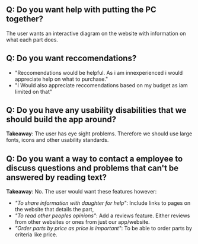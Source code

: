 ## Q: Do you want help with putting the PC together?
The user wants an interactive diagram on the website with information on what each part does.

## Q: Do you want reccomendations?
- "Reccomendations would be helpful. As i am innexperienced i would appreciate help on what to purchase."
- "I Would also appreciate reccomendations based on my budget as iam limited on that"

## Q: Do you have any usability disabilities that we should build the app around?
**Takeaway**: The user has eye sight problems. Therefore we should use large fonts, icons and other usability standards.

## Q: Do you want a way to contact a employee to discuss questions and problems that can't be answered by reading text?
**Takeaway**: No. The user would want these features however:
- *"To share information with daughter for help"*: Include links to pages on the website that details the part,
- *"To read other peoples opinions"*: Add a reviews feature. Either reviews from other websites or ones from just our app/website.
- *"Order parts by price as price is important"*: To be able to order parts by criteria like price.

